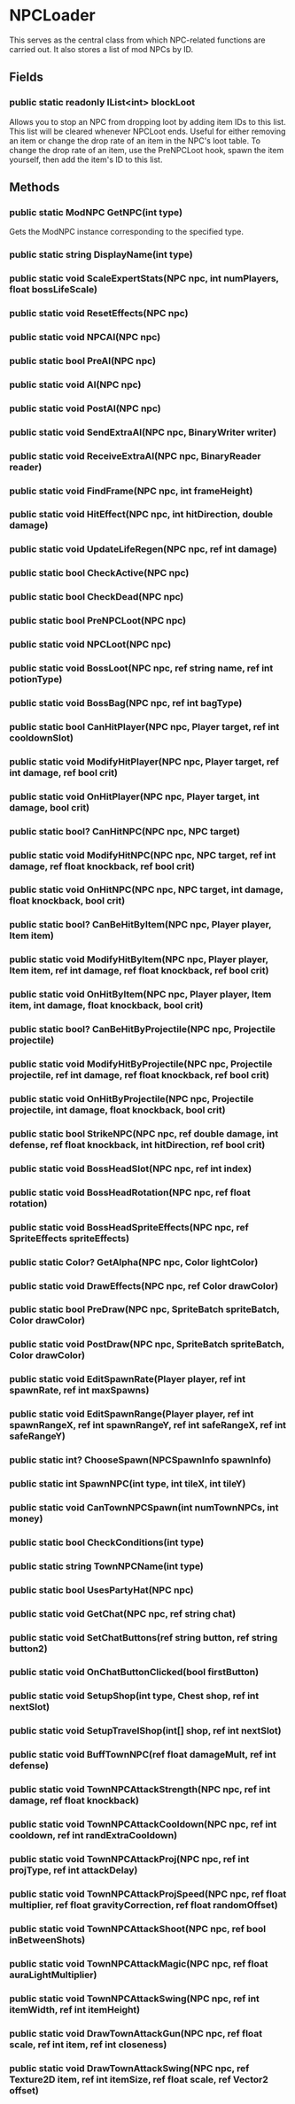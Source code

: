 # NPCLoader

This serves as the central class from which NPC-related functions are carried out. It also stores a list of mod NPCs by ID.

## Fields

### public static readonly IList\<int\> blockLoot

Allows you to stop an NPC from dropping loot by adding item IDs to this list. This list will be cleared whenever NPCLoot ends. Useful for either removing an item or change the drop rate of an item in the NPC's loot table. To change the drop rate of an item, use the PreNPCLoot hook, spawn the item yourself, then add the item's ID to this list.

## Methods

### public static ModNPC GetNPC(int type)

Gets the ModNPC instance corresponding to the specified type.

### public static string DisplayName(int type)

### public static void ScaleExpertStats(NPC npc, int numPlayers, float bossLifeScale)

### public static void ResetEffects(NPC npc)

### public static void NPCAI(NPC npc)

### public static bool PreAI(NPC npc)

### public static void AI(NPC npc)

### public static void PostAI(NPC npc)

### public static void SendExtraAI(NPC npc, BinaryWriter writer)

### public static void ReceiveExtraAI(NPC npc, BinaryReader reader)

### public static void FindFrame(NPC npc, int frameHeight)

### public static void HitEffect(NPC npc, int hitDirection, double damage)

### public static void UpdateLifeRegen(NPC npc, ref int damage)

### public static bool CheckActive(NPC npc)

### public static bool CheckDead(NPC npc)

### public static bool PreNPCLoot(NPC npc)

### public static void NPCLoot(NPC npc)

### public static void BossLoot(NPC npc, ref string name, ref int potionType)

### public static void BossBag(NPC npc, ref int bagType)

### public static bool CanHitPlayer(NPC npc, Player target, ref int cooldownSlot)

### public static void ModifyHitPlayer(NPC npc, Player target, ref int damage, ref bool crit)

### public static void OnHitPlayer(NPC npc, Player target, int damage, bool crit)

### public static bool? CanHitNPC(NPC npc, NPC target)

### public static void ModifyHitNPC(NPC npc, NPC target, ref int damage, ref float knockback, ref bool crit)

### public static void OnHitNPC(NPC npc, NPC target, int damage, float knockback, bool crit)

### public static bool? CanBeHitByItem(NPC npc, Player player, Item item)

### public static void ModifyHitByItem(NPC npc, Player player, Item item, ref int damage, ref float knockback, ref bool crit)

### public static void OnHitByItem(NPC npc, Player player, Item item, int damage, float knockback, bool crit)

### public static bool? CanBeHitByProjectile(NPC npc, Projectile projectile)

### public static void ModifyHitByProjectile(NPC npc, Projectile projectile, ref int damage, ref float knockback, ref bool crit)

### public static void OnHitByProjectile(NPC npc, Projectile projectile, int damage, float knockback, bool crit)

### public static bool StrikeNPC(NPC npc, ref double damage, int defense, ref float knockback, int hitDirection, ref bool crit)

### public static void BossHeadSlot(NPC npc, ref int index)

### public static void BossHeadRotation(NPC npc, ref float rotation)

### public static void BossHeadSpriteEffects(NPC npc, ref SpriteEffects spriteEffects)

### public static Color? GetAlpha(NPC npc, Color lightColor)

### public static void DrawEffects(NPC npc, ref Color drawColor)

### public static bool PreDraw(NPC npc, SpriteBatch spriteBatch, Color drawColor)

### public static void PostDraw(NPC npc, SpriteBatch spriteBatch, Color drawColor)

### public static void EditSpawnRate(Player player, ref int spawnRate, ref int maxSpawns)

### public static void EditSpawnRange(Player player, ref int spawnRangeX, ref int spawnRangeY, ref int safeRangeX, ref int safeRangeY)

### public static int? ChooseSpawn(NPCSpawnInfo spawnInfo)

### public static int SpawnNPC(int type, int tileX, int tileY)

### public static void CanTownNPCSpawn(int numTownNPCs, int money)

### public static bool CheckConditions(int type)

### public static string TownNPCName(int type)

### public static bool UsesPartyHat(NPC npc)

### public static void GetChat(NPC npc, ref string chat)

### public static void SetChatButtons(ref string button, ref string button2)

### public static void OnChatButtonClicked(bool firstButton)

### public static void SetupShop(int type, Chest shop, ref int nextSlot)

### public static void SetupTravelShop(int[] shop, ref int nextSlot)

### public static void BuffTownNPC(ref float damageMult, ref int defense)

### public static void TownNPCAttackStrength(NPC npc, ref int damage, ref float knockback)

### public static void TownNPCAttackCooldown(NPC npc, ref int cooldown, ref int randExtraCooldown)

### public static void TownNPCAttackProj(NPC npc, ref int projType, ref int attackDelay)

### public static void TownNPCAttackProjSpeed(NPC npc, ref float multiplier, ref float gravityCorrection, ref float randomOffset)

### public static void TownNPCAttackShoot(NPC npc, ref bool inBetweenShots)

### public static void TownNPCAttackMagic(NPC npc, ref float auraLightMultiplier)

### public static void TownNPCAttackSwing(NPC npc, ref int itemWidth, ref int itemHeight)

### public static void DrawTownAttackGun(NPC npc, ref float scale, ref int item, ref int closeness)

### public static void DrawTownAttackSwing(NPC npc, ref Texture2D item, ref int itemSize, ref float scale, ref Vector2 offset)